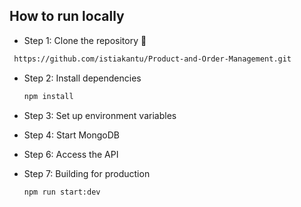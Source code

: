 ## How to run locally

- Step 1: Clone the repository
  🔗

```bash
 https://github.com/istiakantu/Product-and-Order-Management.git
```

- Step 2: Install dependencies

  ```bash
  npm install

  ```

- Step 3: Set up environment variables
- Step 4: Start MongoDB
- Step 6: Access the API
- Step 7: Building for production

  ```bash
  npm run start:dev
  ```
